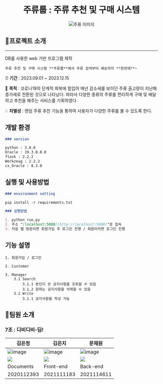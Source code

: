 <div align="center">
  <h1>주류룹 : 주류 추천 및 구매 시스템
  
  </h1>
</div>



<div align="center">
  <img src="https://github.com/mchaewon/alcohol_order_service/assets/94179998/d4dd6885-d332-4255-bc03-50b377ae7eb6" alt="주류 이미지">
</div>




## 🍺프로젝트 소개

---

DB를 사용한 web 기반 프로그램 제작

```
주류 추천 및 구매 시스템 **주류룹**에서 주류 검색부터 배송까지 **한번에**~
```

⏰ **기간** : 2023.09.01 ~ 2023.12.15

📝 **목적** : 코로나19의 단계적 회복에 힘입어 매년 감소세를 보이던 주류 출고량이 지난해 증가세로 전환된 것으로 나타났다. 따라서 다양한 종류의 주류를 편리하게 구매 및 배달하고 추천을 해주는 서비스를 기획하였다.

💡 **차별성** : 랜덤 주류 추천 기능을 통하여 사용자가 다양한 주류를 볼 수 있도록 한다.




## 개발 환경

```markdown
### version

python : 3.8.0
Oracle : 19.3.0.0.0
flask : 2.2.2
Werkzeug : 2.2.2
cx_Oracle : 8.3.0
```




## 실행 및 사용방법

```markdown
### environment setting

pip install -r requirements.txt

### 실행방법

1. python run.py
2. 주소 "[localhost:5000](http://localhost:5000)"로 접속
3. 처음 웹 방문이면 회원가입 후 로그인 진행 / 회원이라면 로그인 진행
```




## 기능 설명

```
1. 회원가입 / 로그인

2. Customer

3. Manager
	3.1 Search
		3.1.1 본인이 쓴 공지사항을 조회할 수 있음
		3.1.2 원하는 공지사항을 삭제할 수 있음
	3.2 Write
		3.1.1 공지사항을 작성 가능
```




## 🐣팀원 소개

### 7조 : 디비디비-딥!

| 김은정                                                                                                                                                                   | 김은지                                                                                                                                                                     | 문채원                                                                                                                                                                   |
| ------------------------------------------------------------------------------------------------------------------------------------------------------------------------ | -------------------------------------------------------------------------------------------------------------------------------------------------------------------------- | ------------------------------------------------------------------------------------------------------------------------------------------------------------------------ |
| ![image](https://avatars.githubusercontent.com/u/94179998?v=4)                                                                                                           | ![image](https://avatars.githubusercontent.com/u/87495422?v=4)                                                                                                             | ![image](https://avatars.githubusercontent.com/u/111948424?v=4)                                                                                                          |
| <a href="https://github.com/ezzkimm/" target="_blank"><img src="https://img.shields.io/badge/github-%23121011.svg?style=for-the-badge&logo=github&logoColor=white"/></a> | <a href="https://github.com/EunJiKim02" target="_blank"><img src="https://img.shields.io/badge/github-%23121011.svg?style=for-the-badge&logo=github&logoColor=white"/></a> | <a href="https://github.com/mchaewon" target="_blank"><img src="https://img.shields.io/badge/github-%23121011.svg?style=for-the-badge&logo=github&logoColor=white"/></a> |
| Documents                                                                                                                                                                | Front-end                                                                                                                                                                  | Back-end                                                                                                                                                                 |
| 2020112393                                                                                                                                                               | 2021111183                                                                                                                                                                 | 2021114611                                                                                                                                                               |
